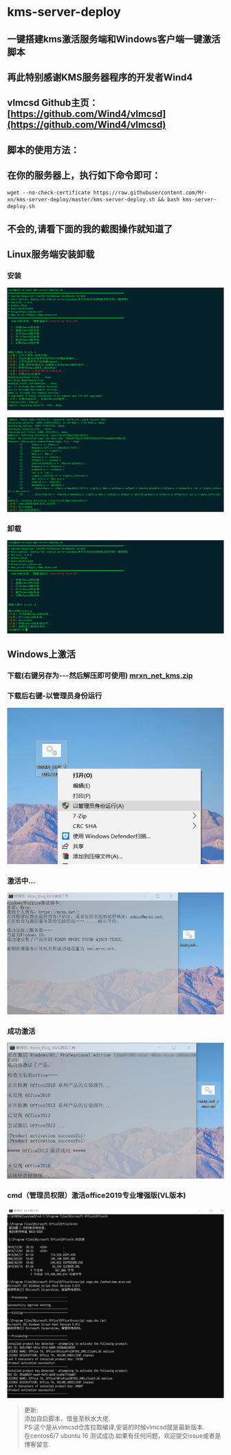 # kms-server-deploy

## 一键搭建kms激活服务端和Windows客户端一键激活脚本

## 再此特别感谢KMS服务器程序的开发者Wind4

## vlmcsd Github主页：[https://github.com/Wind4/vlmcsd](https://github.com/Wind4/vlmcsd)

## 脚本的使用方法：

## 在你的服务器上，执行如下命令即可：

```shell
wget --no-check-certificate https://raw.githubusercontent.com/Mr-xn/kms-server-deploy/master/kms-server-deploy.sh && bash kms-server-deploy.sh
```

## 不会的,请看下面的我的截图操作就知道了

## Linux服务端安装卸载

### 安装

![install_0.png](./image/install_0.png)

![install_1.png](./image/install_1.png)

### 卸载

![uninstall.png](./image/uninstall.png)

## Windows上激活

### 下载(右键另存为---然后解压即可使用) [mrxn_net_kms.zip](https://raw.githubusercontent.com/Mr-xn/kms-server-deploy/master/mrxn_net_kms.zip)

### 下载后右键-以管理员身份运行
![uac_run.png](./image/uac_run.png)

### 激活中...
![going.png](./image/going.png)

### 成功激活
![success.png](./image/success.png)

### cmd（管理员权限）激活office2019专业增强版(VL版本)  
![KMS激活office2019成功](./image/KMS激活office2019成功.png)

> 更新:  
> 添加自启脚本，借鉴至秋水大佬.  
> PS:这个是从vlmcsd仓库拉取编译,安装的时候vlmcsd就是最新版本.  
> 在centos6/7 ubuntu 16 测试成功.如果有任何问题，欢迎提交issue或者是博客留言. 

